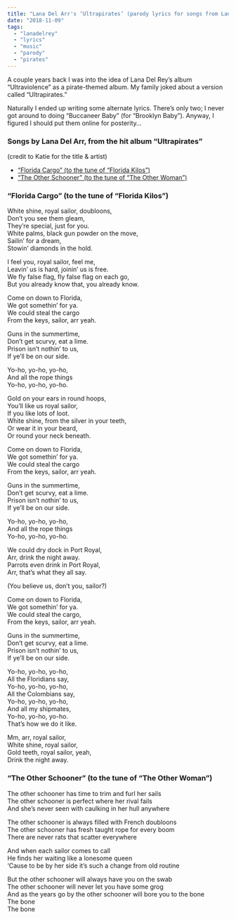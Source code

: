 ```yaml
---
title: "Lana Del Arr's ‘Ultrapirates’ (parody lyrics for songs from Lana Del Rey’s ‘Ultraviolence’"
date: "2018-11-09"
tags: 
  - "lanadelrey"
  - "lyrics"
  - "music"
  - "parody"
  - "pirates"
---
```


A couple years back I was into the idea of Lana Del Rey’s album “Ultraviolence” as a pirate-themed album. My family joked about a version called “Ultrapirates.”

Naturally I ended up writing some alternate lyrics. There’s only two; I never got around to doing “Buccaneer Baby” (for “Brooklyn Baby”). Anyway, I figured I should put them online for posterity…

### Songs by Lana Del Arr, from the hit album “Ultrapirates”

(credit to Katie​ for the title & artist)

- [“Florida Cargo” (to the tune of “Florida Kilos”)](#floridacargo)
- [“The Other Schooner” (to the tune of “The Other Woman”)](#otherschooner)

### “Florida Cargo” (to the tune of “Florida Kilos”)

White shine, royal sailor, doubloons,  
Don’t you see them gleam,  
They’re special, just for you.  
White palms, black gun powder on the move,  
Sailin’ for a dream,  
Stowin’ diamonds in the hold.

I feel you, royal sailor, feel me,  
Leavin’ us is hard, joinin’ us is free.  
We fly false flag, fly false flag on each go,  
But you already know that, you already know.

Come on down to Florida,  
We got somethin’ for ya.  
We could steal the cargo  
From the keys, sailor, arr yeah.

Guns in the summertime,  
Don’t get scurvy, eat a lime.  
Prison isn’t nothin’ to us,  
If ye’ll be on our side.

Yo-ho, yo-ho, yo-ho,  
And all the rope things  
Yo-ho, yo-ho, yo-ho.

Gold on your ears in round hoops,  
You’ll like us royal sailor,  
If you like lots of loot.  
White shine, from the silver in your teeth,  
Or wear it in your beard,  
Or round your neck beneath.

Come on down to Florida,  
We got somethin’ for ya.  
We could steal the cargo  
From the keys, sailor, arr yeah.

Guns in the summertime,  
Don’t get scurvy, eat a lime.  
Prison isn’t nothin’ to us,  
If ye’ll be on our side.

Yo-ho, yo-ho, yo-ho,  
And all the rope things  
Yo-ho, yo-ho, yo-ho.

We could dry dock in Port Royal,  
Arr, drink the night away.  
Parrots even drink in Port Royal,  
Arr, that’s what they all say.

(You believe us, don’t you, sailor?)

Come on down to Florida,  
We got somethin’ for ya.  
We could steal the cargo,  
From the keys, sailor, arr yeah.

Guns in the summertime,  
Don’t get scurvy, eat a lime.  
Prison isn’t nothin’ to us,  
If ye’ll be on our side.

Yo-ho, yo-ho, yo-ho,  
All the Floridians say,  
Yo-ho, yo-ho, yo-ho,  
All the Colombians say,  
Yo-ho, yo-ho, yo-ho,  
And all my shipmates,  
Yo-ho, yo-ho, yo-ho.  
That’s how we do it like.

Mm, arr, royal sailor,  
White shine, royal sailor,  
Gold teeth, royal sailor, yeah,  
Drink the night away.

### “The Other Schooner” (to the tune of “The Other Woman”)

The other schooner has time to trim and furl her sails  
The other schooner is perfect where her rival fails  
And she’s never seen with caulking in her hull anywhere

The other schooner is always filled with French doubloons  
The other schooner has fresh taught rope for every boom  
There are never rats that scatter everywhere

And when each sailor comes to call  
He finds her waiting like a lonesome queen  
‘Cause to be by her side it’s such a change from old routine

But the other schooner will always have you on the swab  
The other schooner will never let you have some grog  
And as the years go by the other schooner will bore you to the bone  
The bone  
The bone
